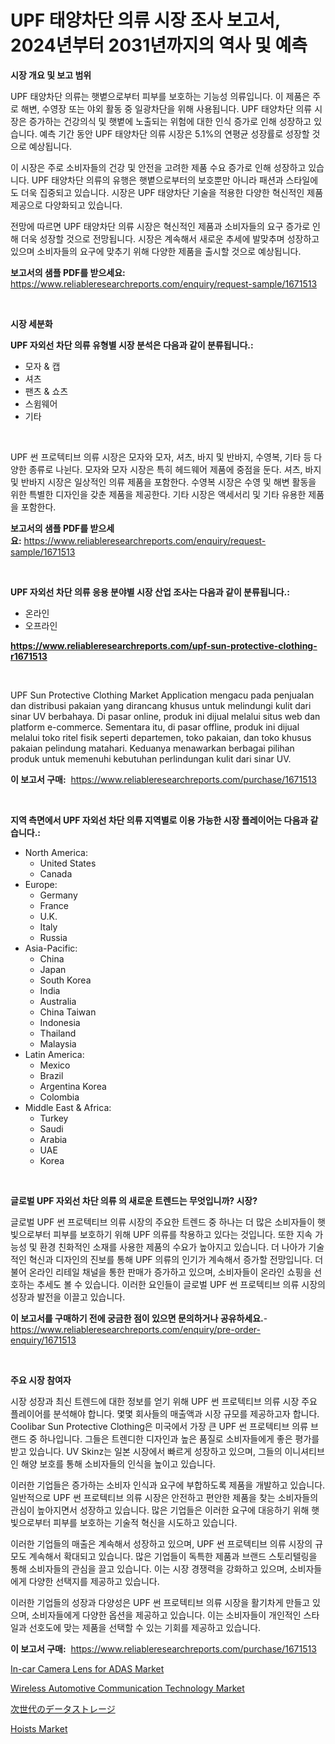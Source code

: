 <p><h1>UPF 태양차단 의류 시장 조사 보고서, 2024년부터 2031년까지의 역사 및 예측</h1></p><p><strong>시장 개요 및 보고 범위</strong></p>
<p><p>UPF 태양차단 의류는 햇볕으로부터 피부를 보호하는 기능성 의류입니다. 이 제품은 주로 해변, 수영장 또는 야외 활동 중 일광차단을 위해 사용됩니다. UPF 태양차단 의류 시장은 증가하는 건강의식 및 햇볕에 노출되는 위험에 대한 인식 증가로 인해 성장하고 있습니다. 예측 기간 동안 UPF 태양차단 의류 시장은 5.1%의 연평균 성장률로 성장할 것으로 예상됩니다. </p><p>이 시장은 주로 소비자들의 건강 및 안전을 고려한 제품 수요 증가로 인해 성장하고 있습니다. UPF 태양차단 의류의 유행은 햇볕으로부터의 보호뿐만 아니라 패션과 스타일에도 더욱 집중되고 있습니다. 시장은 UPF 태양차단 기술을 적용한 다양한 혁신적인 제품 제공으로 다양화되고 있습니다. </p><p>전망에 따르면 UPF 태양차단 의류 시장은 혁신적인 제품과 소비자들의 요구 증가로 인해 더욱 성장할 것으로 전망됩니다. 시장은 계속해서 새로운 추세에 발맞추며 성장하고 있으며 소비자들의 요구에 맞추기 위해 다양한 제품을 출시할 것으로 예상됩니다.</p></p>
<p><strong>보고서의 샘플 PDF를 받으세요:</strong> <a href="https://www.reliableresearchreports.com/enquiry/request-sample/1671513">https://www.reliableresearchreports.com/enquiry/request-sample/1671513</a></p>
<p>&nbsp;</p>
<p><strong>시장 세분화</strong></p>
<p><strong>UPF 자외선 차단 의류 유형별 시장 분석은 다음과 같이 분류됩니다.:</strong></p>
<p><ul><li>모자 & 캡</li><li>셔츠</li><li>팬츠 & 쇼츠</li><li>스윔웨어</li><li>기타</li></ul></p>
<p>&nbsp;</p>
<p><p>UPF 썬 프로텍티브 의류 시장은 모자와 모자, 셔츠, 바지 및 반바지, 수영복, 기타 등 다양한 종류로 나뉜다. 모자와 모자 시장은 특히 헤드웨어 제품에 중점을 둔다. 셔츠, 바지 및 반바지 시장은 일상적인 의류 제품을 포함한다. 수영복 시장은 수영 및 해변 활동을 위한 특별한 디자인을 갖춘 제품을 제공한다. 기타 시장은 액세서리 및 기타 유용한 제품을 포함한다.</p></p>
<p><strong>보고서의 샘플 PDF를 받으세요:</strong>&nbsp;<a href="https://www.reliableresearchreports.com/enquiry/request-sample/1671513">https://www.reliableresearchreports.com/enquiry/request-sample/1671513</a></p>
<p>&nbsp;</p>
<p><strong> UPF 자외선 차단 의류 응용 분야별 시장 산업 조사는 다음과 같이 분류됩니다.:</strong></p>
<p><ul><li>온라인</li><li>오프라인</li></ul></p>
<p><strong><a href="https://www.reliableresearchreports.com/upf-sun-protective-clothing-r1671513">https://www.reliableresearchreports.com/upf-sun-protective-clothing-r1671513</a></strong></p>
<p>&nbsp;</p>
<p><p>UPF Sun Protective Clothing Market Application mengacu pada penjualan dan distribusi pakaian yang dirancang khusus untuk melindungi kulit dari sinar UV berbahaya. Di pasar online, produk ini dijual melalui situs web dan platform e-commerce. Sementara itu, di pasar offline, produk ini dijual melalui toko ritel fisik seperti departemen, toko pakaian, dan toko khusus pakaian pelindung matahari. Keduanya menawarkan berbagai pilihan produk untuk memenuhi kebutuhan perlindungan kulit dari sinar UV.</p></p>
<p><strong>이 보고서 구매:</strong>&nbsp; <a href="https://www.reliableresearchreports.com/purchase/1671513">https://www.reliableresearchreports.com/purchase/1671513</a></p>
<p>&nbsp;</p>
<p><strong>지역 측면에서 UPF 자외선 차단 의류 지역별로 이용 가능한 시장 플레이어는 다음과 같습니다.:</strong></p>
<p><ul>
    <li>
        North America:
        <ul>
            <li>United States</li>
            <li>Canada</li>
        </ul>
    </li>
    <li>
        Europe:
        <ul>
            <li>Germany</li>
            <li>France</li>
            <li>U.K.</li>
            <li>Italy</li>
            <li>Russia</li>
        </ul>
    </li>
    <li>
        Asia-Pacific:
        <ul>
            <li>China</li>
            <li>Japan</li>
            <li>South Korea</li>
            <li>India</li>
            <li>Australia</li>
            <li>China Taiwan</li>
            <li>Indonesia</li>
            <li>Thailand</li>
            <li>Malaysia</li>
        </ul>
    </li>
    <li>
        Latin America:
        <ul>
            <li>Mexico</li>
            <li>Brazil</li>
            <li>Argentina Korea</li>
            <li>Colombia</li>
        </ul>
    </li>
    <li>
        Middle East & Africa:
        <ul>
            <li>Turkey</li>
            <li>Saudi</li>
            <li>Arabia</li>
            <li>UAE</li>
            <li>Korea</li>
        </ul>
    </li>
    </ul></p>
<p>&nbsp;</p>
<p><strong>글로벌 UPF 자외선 차단 의류 의 새로운 트렌드는 무엇입니까? 시장?</strong></p>
<p><p>글로벌 UPF 썬 프로텍티브 의류 시장의 주요한 트렌드 중 하나는 더 많은 소비자들이 햇빛으로부터 피부를 보호하기 위해 UPF 의류를 착용하고 있다는 것입니다. 또한 지속 가능성 및 환경 친화적인 소재를 사용한 제품의 수요가 높아지고 있습니다. 더 나아가 기술적인 혁신과 디자인의 진보를 통해 UPF 의류의 인기가 계속해서 증가할 전망입니다. 더불어 온라인 리테일 채널을 통한 판매가 증가하고 있으며, 소비자들이 온라인 쇼핑을 선호하는 추세도 볼 수 있습니다. 이러한 요인들이 글로벌 UPF 썬 프로텍티브 의류 시장의 성장과 발전을 이끌고 있습니다.</p></p>
<p><strong>이 보고서를 구매하기 전에 궁금한 점이 있으면 문의하거나 공유하세요.</strong>- <a href="https://www.reliableresearchreports.com/enquiry/pre-order-enquiry/1671513">https://www.reliableresearchreports.com/enquiry/pre-order-enquiry/1671513</a></p>
<p>&nbsp;</p>
<p><strong>주요 시장 참여자</strong></p>
<p><p>시장 성장과 최신 트렌드에 대한 정보를 얻기 위해 UPF 썬 프로텍티브 의류 시장 주요 플레이어를 분석해야 합니다. 몇몇 회사들의 매출액과 시장 규모를 제공하고자 합니다. Coolibar Sun Protective Clothing은 미국에서 가장 큰 UPF 썬 프로텍티브 의류 브랜드 중 하나입니다. 그들은 트렌디한 디자인과 높은 품질로 소비자들에게 좋은 평가를 받고 있습니다. UV Skinz는 일본 시장에서 빠르게 성장하고 있으며, 그들의 이니셔티브인 해양 보호를 통해 소비자들의 인식을 높이고 있습니다.</p><p>이러한 기업들은 증가하는 소비자 인식과 요구에 부합하도록 제품을 개발하고 있습니다. 일반적으로 UPF 썬 프로텍티브 의류 시장은 안전하고 편안한 제품을 찾는 소비자들의 관심이 높아지면서 성장하고 있습니다. 많은 기업들은 이러한 요구에 대응하기 위해 햇빛으로부터 피부를 보호하는 기술적 혁신을 시도하고 있습니다.</p><p>이러한 기업들의 매출은 계속해서 성장하고 있으며, UPF 썬 프로텍티브 의류 시장의 규모도 계속해서 확대되고 있습니다. 많은 기업들이 독특한 제품과 브랜드 스토리텔링을 통해 소비자들의 관심을 끌고 있습니다. 이는 시장 경쟁력을 강화하고 있으며, 소비자들에게 다양한 선택지를 제공하고 있습니다.</p><p>이러한 기업들의 성장과 다양성은 UPF 썬 프로텍티브 의류 시장을 활기차게 만들고 있으며, 소비자들에게 다양한 옵션을 제공하고 있습니다. 이는 소비자들이 개인적인 스타일과 선호도에 맞는 제품을 선택할 수 있는 기회를 제공하고 있습니다.</p></p>
<p><strong>이 보고서 구매:</strong>&nbsp;&nbsp;<a href="https://www.reliableresearchreports.com/purchase/1671513">https://www.reliableresearchreports.com/purchase/1671513</a></p>
<p><p><a href="https://www.linkedin.com/pulse/in-car-camera-lens-adas-market-size-trends-growth-m2ode?trackingId=GUiDodckIzeDK%2FqCMJIXVg%3D%3D">In-car Camera Lens for ADAS Market</a></p><p><a href="https://www.linkedin.com/pulse/insights-wireless-automotive-communication-technology-wvb5e?trackingId=2bs7GKQU6SypkLmhdo2DxA%3D%3D">Wireless Automotive Communication Technology Market</a></p><p><a href="https://github.com/nemesis2824/Market-Research-Report-List-1/blob/main/215124222201.md">次世代のデータストレージ</a></p><p><a href="https://github.com/nicholepatriciadoylenwnrjr0/Market-Research-Report-List-2/blob/main/hoists-market.md">Hoists Market</a></p></p>